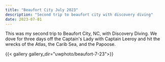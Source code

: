 ```yaml
---
title: "Beaufort City July 2023"
description: "Second trip to beaufort city with discovery diving"
date: 2023-07-01
---
```

This was my second trip to Beaufort City, NC, with Discovery Diving. We dove for three days off the Captain's Lady with Captain Leeroy and hit the wrecks of the Atlas, the Carib Sea, and the Papoose.

{{< gallery gallery_dir="uwphoto/beaufort-7-23">}}
